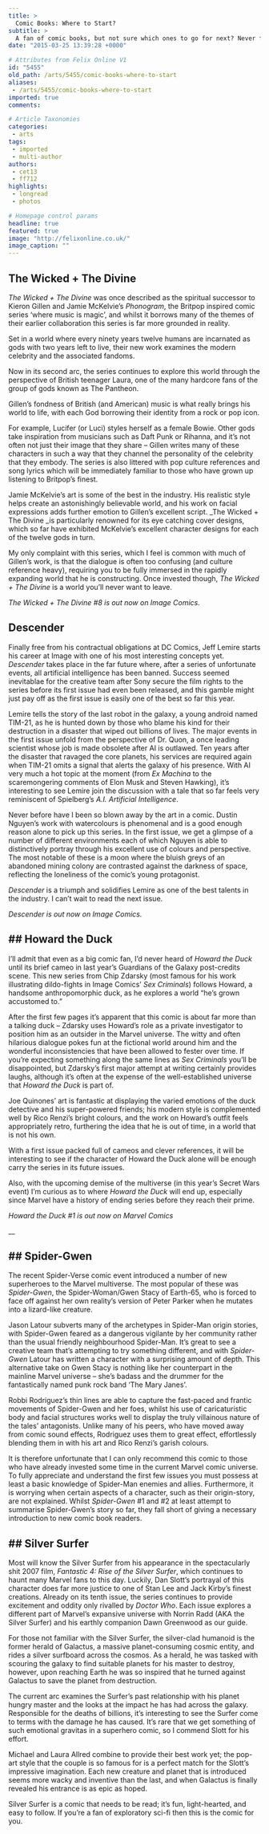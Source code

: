 ```yaml
---
title: >
  Comic Books: Where to Start?
subtitle: >
  A fan of comic books, but not sure which ones to go for next? Never fear! Cale Tilford is here to take us on a journey through five of his current favourite comic series, perfect for those unacquainted with the art form
date: "2015-03-25 13:39:28 +0000"

# Attributes from Felix Online V1
id: "5455"
old_path: /arts/5455/comic-books-where-to-start
aliases:
 - /arts/5455/comic-books-where-to-start
imported: true
comments:

# Article Taxonomies
categories:
 - arts
tags:
 - imported
 - multi-author
authors:
 - cet13
 - ff712
highlights:
 - longread
 - photos

# Homepage control params
headline: true
featured: true
image: "http://felixonline.co.uk/"
image_caption: ""
---
```


## The Wicked + The Divine
_The Wicked + The Divine_ was once described as the spiritual successor to Kieron Gillen and Jamie McKelvie’s _Phonogram_, the Britpop inspired comic series ‘where music is magic’, and whilst it borrows many of the themes of their earlier collaboration this series is far more grounded in reality.

Set in a world where every ninety years twelve humans are incarnated as gods with two years left to live, their new work examines the modern celebrity and the associated fandoms.

Now in its second arc, the series continues to explore this world through the perspective of British teenager Laura, one of the many hardcore fans of the group of gods known as The Pantheon.

Gillen’s fondness of British (and American) music is what really brings his world to life, with each God borrowing their identity from a rock or pop icon.

For example, Lucifer (or Luci) styles herself as a female Bowie. Other gods take inspiration from musicians such as Daft Punk or Rihanna, and it’s not often not just their image that they share – Gillen writes many of these characters in such a way that they channel the personality of the celebrity that they embody. The series is also littered with pop culture references and song lyrics which will be immediately familiar to those who have grown up listening to Britpop’s finest.

Jamie McKelvie’s art is some of the best in the industry. His realistic style helps create an astonishingly believable world, and his work on facial expressions adds further emotion to Gillen’s excellent script. _The Wicked + The Divine _is particularly renowned for its eye catching cover designs, which so far have exhibited McKelvie’s excellent character designs for each of the twelve gods in turn.

My only complaint with this series, which I feel is common with much of Gillen’s work, is that the dialogue is often too confusing (and culture reference heavy), requiring you to be fully immersed in the rapidly expanding world that he is constructing. Once invested though, _The Wicked + The Divine_ is a world you’ll never want to leave.

_The Wicked + The Divine #8 is out now on Image Comics._
## Descender
Finally free from his contractual obligations at DC Comics, Jeff Lemire starts his career at Image with one of his most interesting concepts yet. _Descender_ takes place in the far future where, after a series of unfortunate events, all artificial intelligence has been banned. Success seemed inevitablae for the creative team after Sony secure the film rights to the series before its first issue had even been released, and this gamble might just pay off as the first issue is easily one of the best so far this year.

Lemire tells the story of the last robot in the galaxy, a young android named TIM-21, as he is hunted down by those who blame his kind for their destruction in a disaster that wiped out billions of lives. The major events in the first issue unfold from the perspective of Dr. Quon, a once leading scientist whose job is made obsolete after AI is outlawed. Ten years after the disaster that ravaged the core planets, his services are required again when TIM-21 omits a signal that alerts the galaxy of his presence. With AI very much a hot topic at the moment (from _Ex Machina_ to the scaremongering comments of Elon Musk and Steven Hawking), it’s interesting to see Lemire join the discussion with a tale that so far feels very reminiscent of Spielberg’s _A.I. Artificial Intelligence_.

Never before have I been so blown away by the art in a comic. Dustin Nguyen’s work with watercolours is phenomenal and is a good enough reason alone to pick up this series. In the first issue, we get a glimpse of a number of different environments each of which Nguyen is able to distinctively portray through his excellent use of colours and perspective. The most notable of these is a moon where the bluish greys of an abandoned mining colony are contrasted against the darkness of space, reflecting the loneliness of the comic’s young protagonist.

_Descender_ is a triumph and solidifies Lemire as one of the best talents in the industry. I can’t wait to read the next issue.

_Descender is out now on Image Comics._
## ## Howard the Duck
I’ll admit that even as a big comic fan, I’d never heard of _Howard the Duck_ until its brief cameo in last year’s Guardians of the Galaxy post-credits scene. This new series from Chip Zdarsky (most famous for his work illustrating dildo-fights in Image Comics’ _Sex Criminals_) follows Howard, a handsome anthropomorphic duck, as he explores a world “he’s grown accustomed to.”

After the first few pages it’s apparent that this comic is about far more than a talking duck – Zdarsky uses Howard’s role as a private investigator to position him as an outsider in the Marvel universe. The witty and often hilarious dialogue pokes fun at the fictional world around him and the wonderful inconsistencies that have been allowed to fester over time. If you’re expecting something along the same lines as _Sex Criminals_ you’ll be disappointed, but Zdarsky’s first major attempt at writing certainly provides laughs, although it’s often at the expense of the well-established universe that _Howard the Duck_ is part of.

Joe Quinones’ art is fantastic at displaying the varied emotions of the duck detective and his super-powered friends; his modern style is complemented well by Rico Renzi’s bright colours, and the work on Howard’s outfit feels appropriately retro, furthering the idea that he is out of time, in a world that is not his own.

With a first issue packed full of cameos and clever references, it will be interesting to see if the character of Howard the Duck alone will be enough carry the series in its future issues.

Also, with the upcoming demise of the multiverse (in this year’s Secret Wars event) I’m curious as to where _Howard the Duck_ will end up, especially since Marvel have a history of ending series before they reach their prime.

_Howard the Duck #1 is out now on Marvel Comics_

__
## ## Spider-Gwen
The recent Spider-Verse comic event introduced a number of new superheroes to the Marvel multiverse. The most popular of these was _Spider-Gwen_, the Spider-Woman/Gwen Stacy of Earth-65, who is forced to face off against her own reality’s version of Peter Parker when he mutates into a lizard-like creature.

Jason Latour subverts many of the archetypes in Spider-Man origin stories, with Spider-Gwen feared as a dangerous vigilante by her community rather than the usual friendly neighbourhood Spider-Man. It’s great to see a creative team that’s attempting to try something different, and with _Spider-Gwen_ Latour has written a character with a surprising amount of depth. This alternative take on Gwen Stacy is nothing like her counterpart in the mainline Marvel universe – she’s badass and the drummer for the fantastically named punk rock band ‘The Mary Janes’.

Robbi Rodriguez’s thin lines are able to capture the fast-paced and frantic movements of Spider-Gwen and her foes, whilst his use of caricaturistic body and facial structures works well to display the truly villainous nature of the tales’ antagonists. Unlike many of his peers, who have moved away from comic sound effects, Rodriguez uses them to great effect, effortlessly blending them in with his art and Rico Renzi’s garish colours.

It is therefore unfortunate that I can only recommend this comic to those who have already invested some time in the current Marvel comic universe. To fully appreciate and understand the first few issues you must possess at least a basic knowledge of Spider-Man enemies and allies. Furthermore, it is worrying when certain aspects of a character, such as their origin-story, are not explained. Whilst _Spider-Gwen_ #1 and #2 at least attempt to summarise Spider-Gwen’s story so far, they fall short of giving a necessary introduction to new comic book readers.
## ## Silver Surfer
Most will know the Silver Surfer from his appearance in the spectacularly shit 2007 film, _Fantastic 4: Rise of the Silver Surfer_, which continues to haunt many Marvel fans to this day. Luckily, Dan Slott’s portrayal of this character does far more justice to one of Stan Lee and Jack Kirby’s finest creations. Already on its tenth issue, the series continues to provide excitement and oddity only rivalled by _Doctor Who_. Each issue explores a different part of Marvel’s expansive universe with Norrin Radd (AKA the Silver Surfer) and his earthly companion Dawn Greenwood as our guide.

For those not familiar with the Silver Surfer, the silver-clad humanoid is the former herald of Galactus, a massive planet-consuming cosmic entity, and rides a silver surfboard across the cosmos. As a herald, he was tasked with scouring the galaxy to find suitable planets for his master to destroy, however, upon reaching Earth he was so inspired that he turned against Galactus to save the planet from destruction.

The current arc examines the Surfer’s past relationship with his planet hungry master and the looks at the impact he has had across the galaxy. Responsible for the deaths of billions, it’s interesting to see the Surfer come to terms with the damage he has caused. It’s rare that we get something of such emotional gravitas in a superhero comic, so I commend Slott for his effort.

Michael and Laura Allred combine to provide their best work yet; the pop-art style that the couple is so famous for is a perfect match for the Slott’s impressive imagination. Each new creature and planet that is introduced seems more wacky and inventive than the last, and when Galactus is finally revealed his entrance is as epic as hoped.

Silver Surfer is a comic that needs to be read; it’s fun, light-hearted, and easy to follow. If you’re a fan of exploratory sci-fi then this is the comic for you.
